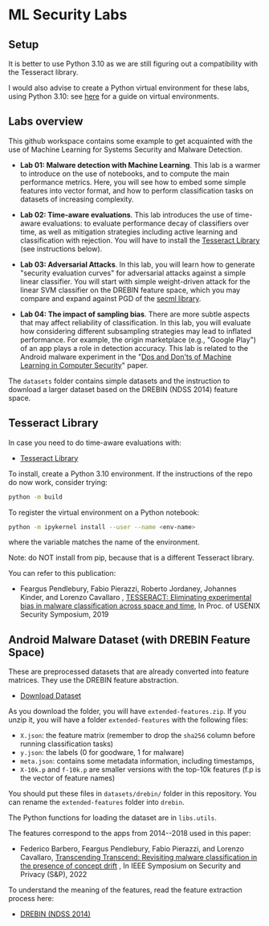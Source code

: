 # ML Security Labs

## Setup

It is better to use Python 3.10 as we are still figuring out a compatibility with the Tesseract library.

I would also advise to create a Python virtual environment for these labs, using Python 3.10: see [here](https://docs.python.org/3/library/venv.html) for a guide on virtual environments. 

## Labs overview

This github workspace contains some example to get acquainted with the use of Machine Learning for Systems Security and Malware Detection. 

* **Lab 01: Malware detection with Machine Learning**. This lab is a warmer to introduce on the use of notebooks, and to compute the main performance metrics. Here, you will see how to embed some simple features into vector format, and how to perform classification tasks on datasets of increasing complexity. 

* **Lab 02: Time-aware evaluations**. This lab introduces the use of time-aware evaluations: to evaluate performance decay of classifiers over time, as well as mitigation strategies including active learning and classification with rejection. You will have to install the [Tesseract Library](https://github.com/s2labres/tesseract-ml-release) (see instructions below).

* **Lab 03: Adversarial Attacks**. In this lab, you will learn how to generate "security evaluation curves" for adversarial attacks against a simple linear classifier. You will start with simple weight-driven attack for the linear SVM classifier on the DREBIN feature space, which you may compare and expand against PGD of the [secml library](https://secml.readthedocs.io/en/stable/tutorials/13-Android-Malware-Detection.html).

* **Lab 04: The impact of sampling bias**. There are more subtle aspects that may affect reliability of classification. In this lab, you will evaluate how considering different subsampling strategies may lead to inflated performance. For example, the origin marketplace (e.g., "Google Play") of an app plays a role in detection accuracy. This lab is related to the Android malware experiment in the "[Dos and Don'ts of Machine Learning in Computer Security](https://www.usenix.org/system/files/sec22summer_arp.pdf)" paper.

The `datasets` folder contains simple datasets and the instruction to download a larger dataset based on the DREBIN (NDSS 2014) feature space.

## Tesseract Library

In case you need to do time-aware evaluations with: 

* [Tesseract Library](https://github.com/s2labres/tesseract-ml-release)


To install, create a Python 3.10 environment. If the instructions of the repo do now work, consider trying:
```bash
python -m build
```

To register the virtual environment on a Python notebook:
```bash
python -m ipykernel install --user --name <env-name>
```
where the <env-name> variable matches the name of the environment.

Note: do NOT install from pip, because that is a different Tesseract library.

You can refer to this publication:

* Feargus Pendlebury, Fabio Pierazzi, Roberto Jordaney, Johannes Kinder, and Lorenzo Cavallaro , [TESSERACT: Eliminating experimental bias in malware classification across space and time](https://fabio.pierazzi.com/assets/pdf/tesseract.pdf), In Proc. of USENIX Security Symposium, 2019


## Android Malware Dataset (with DREBIN Feature Space)

These are preprocessed datasets that are already converted into feature matrices. They use the DREBIN feature abstraction. 

* [Download Dataset](https://emckclac-my.sharepoint.com/:u:/g/personal/k1802448_kcl_ac_uk/ERWQQfXF3MxCgPe1G4qGsWcBeGDsktcQ6kuXQbsbjGyy2g?e=amOhD4)

As you download the folder, you will have `extended-features.zip`. If you unzip it, you will have a folder `extended-features` with the following files: 
* `X.json`: the feature matrix (remember to drop the `sha256` column before running classification tasks)
* `y.json`: the labels (0 for goodware, 1 for malware)
* `meta.json`: contains some metadata information, including timestamps,
* `X-10k.p` and `f-10k.p` are smaller versions with the top-10k features (f.p is the vector of feature names)

You should put these files in `datasets/drebin/` folder in this repository. You can rename the `extended-features` folder into `drebin`. 

The Python functions for loading the dataset are in `libs.utils`. 

The features correspond to the apps from 2014--2018 used in this paper:
* Federico Barbero, Feargus Pendlebury, Fabio Pierazzi, and Lorenzo Cavallaro, [Transcending Transcend: Revisiting malware classification in the presence of concept drift](https://arxiv.org/abs/2010.03856) , In IEEE Symposium on Security and Privacy (S&P), 2022

To understand the meaning of the features, read the feature extraction process here: 
* [DREBIN (NDSS 2014)](https://www.ndss-symposium.org/wp-content/uploads/2017/09/11_3_1.pdf)
